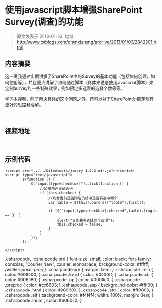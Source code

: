 # 使用javascript脚本增强SharePoint Survey(调查)的功能 
> 原文发表于 2013-01-03, 地址: http://www.cnblogs.com/chenxizhang/archive/2013/01/03/2842901.html 


内容摘要
----

 这一讲我通过实例讲解了SharePoint中的Survey的基本功能（包括如何创建，如何使用等），并且重点讲解了如何通过脚本（具体来说是使用javascript脚本）来定制Survey的一些特殊效果，例如限定多选项的选择个数等等。

 学习本视频，除了解决具体的这个问题之外，还可以对于SharePoint功能定制有更好的思路和理解。

  

 视频地址
----

   

 示例代码
----


```
<script src="../../SiteAssets/jquery-1.8.3.min.js"></script>
<script type="text/javascript">
        $(function () {
            $("input[type=checkbox]").click(function () {
                //如果用户尝试选中
                if (this.checked) {
                    //判断当前是否同名的组中是否有选中两个
                    var table = $(this).parents("table").first();

                    if ($("input[type=checkbox]:checked",table).length == 3) {
                        alert("只能最多选择两个选项");
                        this.checked = false;
                    }
                }
            });
        });
        
</script>

```

.csharpcode, .csharpcode pre
{
 font-size: small;
 color: black;
 font-family: consolas, "Courier New", courier, monospace;
 background-color: #ffffff;
 /*white-space: pre;*/
}
.csharpcode pre { margin: 0em; }
.csharpcode .rem { color: #008000; }
.csharpcode .kwrd { color: #0000ff; }
.csharpcode .str { color: #006080; }
.csharpcode .op { color: #0000c0; }
.csharpcode .preproc { color: #cc6633; }
.csharpcode .asp { background-color: #ffff00; }
.csharpcode .html { color: #800000; }
.csharpcode .attr { color: #ff0000; }
.csharpcode .alt 
{
 background-color: #f4f4f4;
 width: 100%;
 margin: 0em;
}
.csharpcode .lnum { color: #606060; }
